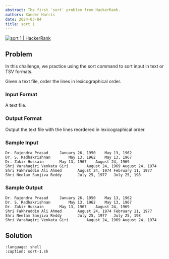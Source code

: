 ```yaml
---
abstract: The first `sort` problem from HackerRank.
authors: Xander Harris
date: 2024-03-04
title: sort 1
---
```


[![sort 1 | HackerRank](https://img.shields.io/badge/HackerRank-green?style=for-the-badge&logo=hackerrank&label=sort%201)](https://www.hackerrank.com/challenges/text-processing-sort-1)

## Problem

In this challenge, we practice using the sort command to sort input in text or TSV formats.

Given a text file, order the lines in lexicographical order.

### Input Format

A text file.

### Output Format

Output the text file with the lines reordered in lexicographical order.

### Sample Input

```{code-block} shell
Dr. Rajendra Prasad     January 26, 1950    May 13, 1962
Dr. S. Radhakrishnan        May 13, 1962    May 13, 1967
Dr. Zakir Hussain       May 13, 1967    August 24, 1969
Shri Varahagiri Venkata Giri        August 24, 1969 August 24, 1974
Shri Fakhruddin Ali Ahmed       August 24, 1974 February 11, 1977
Shri Neelam Sanjiva Reddy       July 25, 1977   July 25, 198
```

### Sample Output

```{code-block} shell
Dr. Rajendra Prasad     January 26, 1950    May 13, 1962
Dr. S. Radhakrishnan        May 13, 1962    May 13, 1967
Dr. Zakir Hussain       May 13, 1967    August 24, 1969
Shri Fakhruddin Ali Ahmed       August 24, 1974 February 11, 1977
Shri Neelam Sanjiva Reddy       July 25, 1977   July 25, 198
Shri Varahagiri Venkata Giri        August 24, 1969 August 24, 1974
```

## Solution

```{literalinclude} sort-1.sh
:language: shell
:caption: sort-1.sh
```

```{index} sort; lexicographical
```
